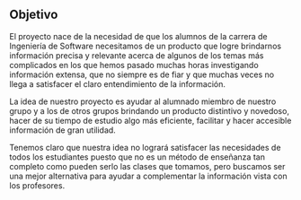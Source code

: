 ## Objetivo
El proyecto nace de la necesidad de que los alumnos de la carrera de Ingeniería de Software necesitamos de un producto que logre brindarnos información precisa y relevante acerca de algunos de los temas más complicados en los que hemos pasado muchas horas investigando información extensa, que no siempre es de fiar y que muchas veces no llega a satisfacer el claro entendimiento de la información. 

La idea de nuestro proyecto es ayudar al alumnado miembro de nuestro grupo y a los de otros grupos brindando un producto distintivo y novedoso, hacer de su tiempo de estudio algo más eficiente, facilitar y hacer accesible información de gran utilidad. 

Tenemos claro que nuestra idea no logrará satisfacer las necesidades de todos los estudiantes puesto que no es un método de enseñanza tan completo como pueden serlo las clases que tomamos, pero buscamos ser una mejor alternativa para ayudar a complementar la información vista con los profesores. 
